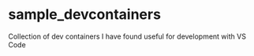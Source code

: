 # sample_devcontainers

Collection of dev containers I have found useful for development with VS Code
